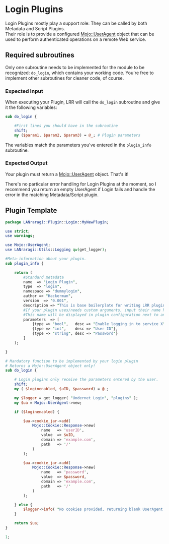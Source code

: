 # Login Plugins

Login Plugins mostly play a support role: They can be called by both Metadata and Script Plugins.  
Their role is to provide a configured [Mojo::UserAgent](https://mojolicious.org/perldoc/Mojo/UserAgent) object that can be used to perform authenticated operations on a remote Web service.

## Required subroutines

Only one subroutine needs to be implemented for the module to be recognized: `do_login`, which contains your working code. You're free to implement other subroutines for cleaner code, of course.  

### Expected Input

When executing your Plugin, LRR will call the `do_login` subroutine and give it the following variables:

```perl
sub do_login {

    #First lines you should have in the subroutine
    shift;
    my ($param1, $param2, $param3) = @_; # Plugin parameters

```
The variables match the parameters you've entered in the `plugin_info` subroutine.

### Expected Output

Your plugin must return a [Mojo::UserAgent](https://mojolicious.org/perldoc/Mojo/UserAgent) object. That's it!  

There's no particular error handling for Login Plugins at the moment, so I recommend you return an empty UserAgent if Login fails and handle the error in the matching Metadata/Script plugin.


## Plugin Template

```perl
package LANraragi::Plugin::Login::MyNewPlugin;

use strict;
use warnings;

use Mojo::UserAgent;
use LANraragi::Utils::Logging qw(get_logger);

#Meta-information about your plugin.
sub plugin_info {

    return (
        #Standard metadata
        name  => "Login Plugin",
        type  => "login",
        namespace => "dummylogin",
        author => "Hackerman",
        version  => "0.001",
        description => "This is base boilerplate for writing LRR plugins.",
        #If your plugin uses/needs custom arguments, input their name here. 
        #This name will be displayed in plugin configuration next to an input box.
        parameters  => [
            {type => "bool",   desc => "Enable logging in to service X"},
            {type => "int",    desc => "User ID"},
            {type => "string", desc => "Password"}
        ]
    );

}

# Mandatory function to be implemented by your login plugin
# Returns a Mojo::UserAgent object only!
sub do_login {

    # Login plugins only receive the parameters entered by the user.
    shift;
    my ( $loginenabled, $uID, $password) = @_;

    my $logger = get_logger( "Undernet Login", "plugins" );
    my $ua = Mojo::UserAgent->new;

    if ($loginenabled) {

        $ua->cookie_jar->add(
            Mojo::Cookie::Response->new(
                name   => 'userID',
                value  => $uID,
                domain => 'example.com',
                path   => '/'
            )
        );

        $ua->cookie_jar->add(
            Mojo::Cookie::Response->new(
                name   => 'password',
                value  => $password,
                domain => 'example.com',
                path   => '/'
            )
        );

    } else {
        $logger->info( "No cookies provided, returning blank UserAgent.");
    }

    return $ua;
}

1;
```  
